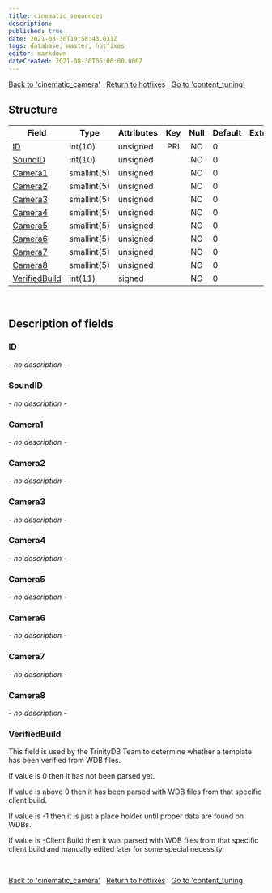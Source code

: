 ```yaml
---
title: cinematic_sequences
description: 
published: true
date: 2021-08-30T19:58:43.031Z
tags: database, master, hotfixes
editor: markdown
dateCreated: 2021-08-30T06:00:00.000Z
---
```


<a href="https://dev.trinitycore.info/en/database/master/hotfixes/cinematic_camera" class="mt-5 v-btn v-btn--depressed v-btn--flat v-btn--outlined theme--light v-size--default darkblue--text text--lighten-3"><span class="v-btn__content"><i aria-hidden="true" class="v-icon notranslate v-icon--left mdi mdi-arrow-left theme--light"></i><span>Back to 'cinematic_camera'</span></span></a>&nbsp;&nbsp;&nbsp;<a href="https://dev.trinitycore.info/en/database/master/hotfixes/home" class="mt-5 v-btn v-btn--depressed v-btn--flat v-btn--outlined theme--light v-size--default darkblue--text text--lighten-3"><span class="v-btn__content"><i aria-hidden="true" class="v-icon notranslate v-icon--left mdi mdi-home-outline theme--light"></i><span>Return to hotfixes</span></span></a>&nbsp;&nbsp;&nbsp;<a href="https://dev.trinitycore.info/en/database/master/hotfixes/content_tuning" class="mt-5 v-btn v-btn--depressed v-btn--flat v-btn--outlined theme--light v-size--default darkblue--text text--lighten-3"><span class="v-btn__content"><span>Go to 'content_tuning'</span><i aria-hidden="true" class="v-icon notranslate v-icon--right mdi mdi-arrow-right theme--light"></i></span></a>

## Structure

| Field | Type | Attributes | Key | Null | Default | Extra | Comment |
| --- | --- | --- | :---: | :---: | --- | --- | --- |
| [ID](#id) | int(10) | unsigned | PRI | NO | 0 |  |  |
| [SoundID](#soundid) | int(10) | unsigned |  | NO | 0 |  |  |
| [Camera1](#camera1) | smallint(5) | unsigned |  | NO | 0 |  |  |
| [Camera2](#camera2) | smallint(5) | unsigned |  | NO | 0 |  |  |
| [Camera3](#camera3) | smallint(5) | unsigned |  | NO | 0 |  |  |
| [Camera4](#camera4) | smallint(5) | unsigned |  | NO | 0 |  |  |
| [Camera5](#camera5) | smallint(5) | unsigned |  | NO | 0 |  |  |
| [Camera6](#camera6) | smallint(5) | unsigned |  | NO | 0 |  |  |
| [Camera7](#camera7) | smallint(5) | unsigned |  | NO | 0 |  |  |
| [Camera8](#camera8) | smallint(5) | unsigned |  | NO | 0 |  |  |
| [VerifiedBuild](#verifiedbuild) | int(11) | signed |  | NO | 0 |  |  |
&nbsp;
## Description of fields

### ID
*- no description -*
&nbsp;

### SoundID
*- no description -*
&nbsp;

### Camera1
*- no description -*
&nbsp;

### Camera2
*- no description -*
&nbsp;

### Camera3
*- no description -*
&nbsp;

### Camera4
*- no description -*
&nbsp;

### Camera5
*- no description -*
&nbsp;

### Camera6
*- no description -*
&nbsp;

### Camera7
*- no description -*
&nbsp;

### Camera8
*- no description -*
&nbsp;

### VerifiedBuild
This field is used by the TrinityDB Team to determine whether a template has been verified from WDB files.

If value is 0 then it has not been parsed yet.

If value is above 0 then it has been parsed with WDB files from that specific client build.

If value is -1 then it is just a place holder until proper data are found on WDBs.

If value is -Client Build then it was parsed with WDB files from that specific client build and manually edited later for some special necessity.

&nbsp;

<a href="https://dev.trinitycore.info/en/database/master/hotfixes/cinematic_camera" class="mt-5 v-btn v-btn--depressed v-btn--flat v-btn--outlined theme--light v-size--default darkblue--text text--lighten-3"><span class="v-btn__content"><i aria-hidden="true" class="v-icon notranslate v-icon--left mdi mdi-arrow-left theme--light"></i><span>Back to 'cinematic_camera'</span></span></a>&nbsp;&nbsp;&nbsp;<a href="https://dev.trinitycore.info/en/database/master/hotfixes/home" class="mt-5 v-btn v-btn--depressed v-btn--flat v-btn--outlined theme--light v-size--default darkblue--text text--lighten-3"><span class="v-btn__content"><i aria-hidden="true" class="v-icon notranslate v-icon--left mdi mdi-home-outline theme--light"></i><span>Return to hotfixes</span></span></a>&nbsp;&nbsp;&nbsp;<a href="https://dev.trinitycore.info/en/database/master/hotfixes/content_tuning" class="mt-5 v-btn v-btn--depressed v-btn--flat v-btn--outlined theme--light v-size--default darkblue--text text--lighten-3"><span class="v-btn__content"><span>Go to 'content_tuning'</span><i aria-hidden="true" class="v-icon notranslate v-icon--right mdi mdi-arrow-right theme--light"></i></span></a>

